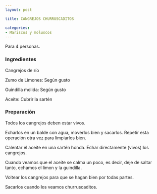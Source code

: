 ```yaml
---
layout: post

title: CANGREJOS CHURRUSCADITOS

categories:
- Mariscos y moluscos
---
```

Para 4 personas.

<h3>Ingredientes</h3>
Cangrejos de río

Zumo de Limones: Según gusto

Guindilla molida: Según gusto

Aceite: Cubrir la sartén

<h3>Preparación</h3>
Todos los cangrejos deben estar vivos.

Echarlos en un balde con agua, moverlos bien y sacarlos. Repetir esta operación otra vez para limpiarlos bien.

Calentar el aceite en una sartén honda. Echar directamente (vivos) los cangrejos.

Cuando veamos que el aceite se calma un poco, es decir, deje de saltar tanto, echamos el limon y la guindilla.

Voltear los cangrejos para que se hagan bien por todas partes.

Sacarlos cuando los veamos churruscaditos.